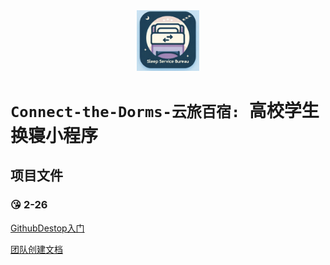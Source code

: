 <div align="center">
	<img src="assets/TeamLogo.png" alt="Editor" width="100">
</div>

#  `Connect-the-Dorms-云旅百宿: `高校学生换寝小程序

## 项目文件

### :kissing_heart: 2-26 

[GithubDestop入门](doc/GithubDestop入门/GithubIntroductionForMembers.docx)

[团队创建文档](doc/团队创建文档/readme.md)








